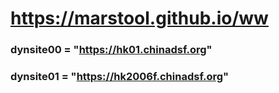 # https://marstool.github.io/ww

### dynsite00 = "https://hk01.chinadsf.org"
### dynsite01 = "https://hk2006f.chinadsf.org"
